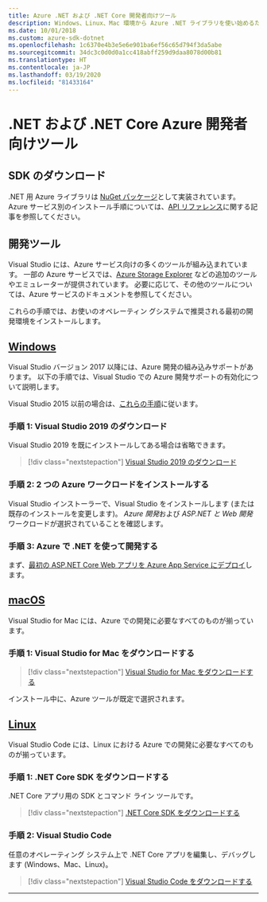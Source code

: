```yaml
---
title: Azure .NET および .NET Core 開発者向けツール
description: Windows、Linux、Mac 環境から Azure .NET ライブラリを使い始めるためのツールを入手します。
ms.date: 10/01/2018
ms.custom: azure-sdk-dotnet
ms.openlocfilehash: 1c6370e4b3e5e6e901ba6ef56c65d794f3da5abe
ms.sourcegitcommit: 34dc3c0d0d0a1cc418abff259d9daa8078d00b81
ms.translationtype: HT
ms.contentlocale: ja-JP
ms.lasthandoff: 03/19/2020
ms.locfileid: "81433164"
---
```

# <a name="tools-for-net-and-net-core-azure-developers"></a>.NET および .NET Core Azure 開発者向けツール

## <a name="sdk-downloads"></a>SDK のダウンロード

.NET 用 Azure ライブラリは [NuGet パッケージ](https://www.nuget.org/packages?q=windowsazureofficial)として実装されています。 Azure サービス別のインストール手順については、[API リファレンス](/dotnet/api/overview/azure/?view=azure-dotnet)に関する記事を参照してください。

## <a name="development-tools"></a>開発ツール

Visual Studio には、Azure サービス向けの多くのツールが組み込まれています。 一部の Azure サービスでは、[Azure Storage Explorer](https://azure.microsoft.com/features/storage-explorer/) などの追加のツールやエミュレーターが提供されています。 必要に応じて、その他のツールについては、Azure サービスのドキュメントを参照してください。

これらの手順では、お使いのオペレーティン グシステムで推奨される最初の開発環境をインストールします。

## <a name="windows"></a>[Windows](#tab/windows)

Visual Studio バージョン 2017 以降には、Azure 開発の組み込みサポートがあります。 以下の手順では、Visual Studio での Azure 開発サポートの有効化について説明します。

Visual Studio 2015 以前の場合は、<a href="vs2015-install.md">これらの手順</a>に従います。

### <a name="step-1-download-visual-studio-2019"></a>手順 1: Visual Studio 2019 のダウンロード

Visual Studio 2019 を既にインストールしてある場合は省略できます。

> [!div class="nextstepaction"]
> [Visual Studio 2019 のダウンロード](https://www.visualstudio.com/downloads/)

### <a name="step-2-install-the-two-azure-workloads"></a>手順 2: 2 つの Azure ワークロードをインストールする

Visual Studio インストーラーで、Visual Studio をインストールします (または既存のインストールを変更します)。 *Azure 開発*および *ASP.NET と Web 開発*ワークロードが選択されていることを確認します。

### <a name="step-3-develop-with-net-on-azure"></a>手順 3: Azure で .NET を使って開発する

まず、[最初の ASP.NET Core Web アプリを Azure App Service にデプロイ](https://docs.microsoft.com/azure/app-service-web/app-service-web-get-started-dotnet)します。

## <a name="macos"></a>[macOS](#tab/macos)

Visual Studio for Mac には、Azure での開発に必要なすべてのものが揃っています。

### <a name="step-1-download-visual-studio-for-mac"></a>手順 1: Visual Studio for Mac をダウンロードする

> [!div class="nextstepaction"]
> [Visual Studio for Mac をダウンロードする](https://www.visualstudio.com/vs/visual-studio-mac/)

インストール中に、Azure ツールが既定で選択されます。

## <a name="linux"></a>[Linux](#tab/linux)

Visual Studio Code には、Linux における Azure での開発に必要なすべてのものが揃っています。

### <a name="step-1-download-the-net-core-sdk"></a>手順 1: .NET Core SDK をダウンロードする

.NET Core アプリ用の SDK とコマンド ライン ツールです。

> [!div class="nextstepaction"]
> [.NET Core SDK をダウンロードする](https://dotnet.microsoft.com/download)

### <a name="step-2-visual-studio-code"></a>手順 2: Visual Studio Code

任意のオペレーティング システム上で .NET Core アプリを編集し、デバッグします (Windows、Mac、Linux)。

> [!div class="nextstepaction"]
> [Visual Studio Code をダウンロードする](https://code.visualstudio.com)

---
